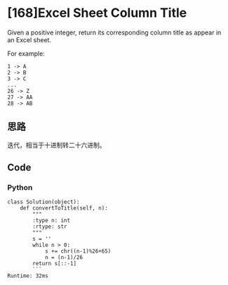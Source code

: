 # [168]Excel Sheet Column Title

Given a positive integer, return its corresponding column title as appear in an Excel sheet.

For example:

    1 -> A
    2 -> B
    3 -> C
    ...
    26 -> Z
    27 -> AA
    28 -> AB 
    
## 思路
迭代，相当于十进制转二十六进制。

## Code

### Python
```
class Solution(object):
    def convertToTitle(self, n):
        """
        :type n: int
        :rtype: str
        """
        s = ''
        while n > 0:
            s += chr((n-1)%26+65)
            n = (n-1)/26
        return s[::-1]
        ```
Runtime: 32ms





